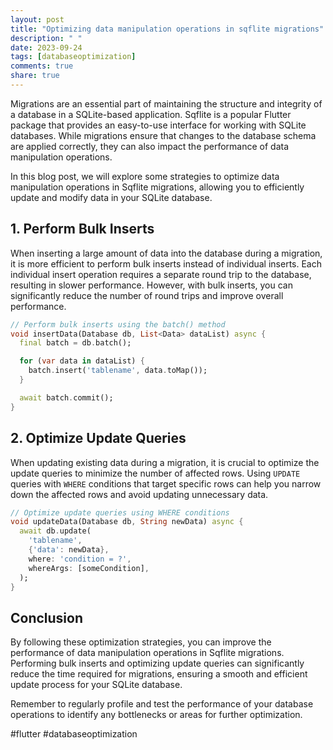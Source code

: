 ```yaml
---
layout: post
title: "Optimizing data manipulation operations in sqflite migrations"
description: " "
date: 2023-09-24
tags: [databaseoptimization]
comments: true
share: true
---
```


Migrations are an essential part of maintaining the structure and integrity of a database in a SQLite-based application. Sqflite is a popular Flutter package that provides an easy-to-use interface for working with SQLite databases. While migrations ensure that changes to the database schema are applied correctly, they can also impact the performance of data manipulation operations.

In this blog post, we will explore some strategies to optimize data manipulation operations in Sqflite migrations, allowing you to efficiently update and modify data in your SQLite database.

## 1. Perform Bulk Inserts

When inserting a large amount of data into the database during a migration, it is more efficient to perform bulk inserts instead of individual inserts. Each individual insert operation requires a separate round trip to the database, resulting in slower performance. However, with bulk inserts, you can significantly reduce the number of round trips and improve overall performance.

```dart
// Perform bulk inserts using the batch() method
void insertData(Database db, List<Data> dataList) async {
  final batch = db.batch();

  for (var data in dataList) {
    batch.insert('tablename', data.toMap());
  }

  await batch.commit();
}
```

## 2. Optimize Update Queries

When updating existing data during a migration, it is crucial to optimize the update queries to minimize the number of affected rows. Using `UPDATE` queries with `WHERE` conditions that target specific rows can help you narrow down the affected rows and avoid updating unnecessary data.

```dart
// Optimize update queries using WHERE conditions
void updateData(Database db, String newData) async {
  await db.update(
    'tablename',
    {'data': newData},
    where: 'condition = ?',
    whereArgs: [someCondition],
  );
}
```

## Conclusion

By following these optimization strategies, you can improve the performance of data manipulation operations in Sqflite migrations. Performing bulk inserts and optimizing update queries can significantly reduce the time required for migrations, ensuring a smooth and efficient update process for your SQLite database.

Remember to regularly profile and test the performance of your database operations to identify any bottlenecks or areas for further optimization.

#flutter #databaseoptimization